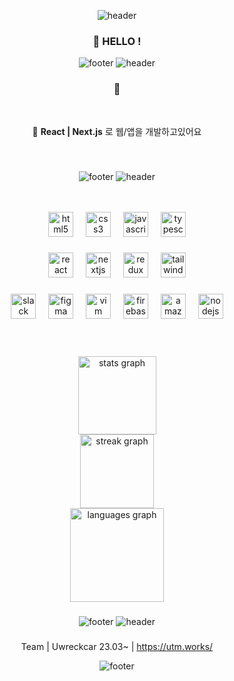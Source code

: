 

<div align="center">
  
![header](https://capsule-render.vercel.app/api?text=%20%20&fontSize=50&type=waving&color=gradient&height=65&section=header&animation=twinkling)
###  🌵 HELLO !
![footer](https://capsule-render.vercel.app/api?text=%20%&fontSize=67&type=waving&color=gradient&height=65&section=footer&animation=twinkling)
![header](https://capsule-render.vercel.app/api?text=%20%20&fontSize=50&type=waving&color=gradient&height=65&section=header&animation=twinkling)

###

<!--   <div align=left>  -->
  
### 👋 <br>
  <br>
  
  🚀 **React | Next.js** 로 웹/앱을 개발하고있어요 
  

    
    
    
  
<!--   </div> -->

  ###
  
  <br />
  
![footer](https://capsule-render.vercel.app/api?text=%20%&fontSize=67&type=waving&color=gradient&height=65&section=footer&animation=twinkling)
![header](https://capsule-render.vercel.app/api?text=%20%20&fontSize=50&type=waving&color=gradient&height=65&section=header&animation=twinkling)
   
    
  <br />
  <br/>
  
 
    
<div align="center">
  <img src="https://cdn.jsdelivr.net/gh/devicons/devicon/icons/html5/html5-original.svg" height="40" alt="html5 logo"  />
  <img width="12" />
  <img src="https://cdn.jsdelivr.net/gh/devicons/devicon/icons/css3/css3-original.svg" height="40" alt="css3 logo"  />
  <img width="12" />
  <img src="https://cdn.jsdelivr.net/gh/devicons/devicon/icons/javascript/javascript-original.svg" height="40" alt="javascript logo"  />
  <img width="12" />
  <img src="https://cdn.jsdelivr.net/gh/devicons/devicon/icons/typescript/typescript-original.svg" height="40" alt="typescript logo"  />
</div>

###

<div align="center">
  <img src="https://cdn.jsdelivr.net/gh/devicons/devicon/icons/react/react-original-wordmark.svg" height="40" alt="react logo"  />
  <img width="12" />
  <img src="https://skillicons.dev/icons?i=nextjs" height="40" alt="nextjs logo"  />
  <img width="12" />
  <img src="https://cdn.jsdelivr.net/gh/devicons/devicon/icons/redux/redux-original.svg" height="40" alt="redux logo"  />
  <img width="12" />
  <img src="https://cdn.jsdelivr.net/gh/devicons/devicon/icons/tailwindcss/tailwindcss-plain.svg" height="40" alt="tailwindcss logo"  />
</div>

###

<div align="center">
  <img src="https://cdn.jsdelivr.net/gh/devicons/devicon/icons/slack/slack-original.svg" height="40" alt="slack logo"  />
  <img width="12" />
  <img src="https://cdn.jsdelivr.net/gh/devicons/devicon/icons/figma/figma-original.svg" height="40" alt="figma logo"  />
  <img width="12" />
  <img src="https://cdn.jsdelivr.net/gh/devicons/devicon/icons/vim/vim-original.svg" height="40" alt="vim logo"  />
  <img width="12" />
  <img src="https://cdn.jsdelivr.net/gh/devicons/devicon/icons/firebase/firebase-plain.svg" height="40" alt="firebase logo"  />
  <img width="12" />
  <img src="https://cdn.jsdelivr.net/gh/devicons/devicon/icons/amazonwebservices/amazonwebservices-original.svg" height="40" alt="amazonwebservices logo"  />
  <img width="12" />
  <img src="https://cdn.jsdelivr.net/gh/devicons/devicon/icons/nodejs/nodejs-original.svg" height="40" alt="nodejs logo"  />
</div>

 
###

  <br>
  <br>
  


  
<div align="center">
  <img src="https://github-readme-stats.vercel.app/api?username=Goldenprevue&hide_title=false&hide_rank=false&show_icons=true&include_all_commits=true&count_private=false&disable_animations=false&theme=city_lights&locale=en&hide_border=true&order=1&custom_title=Goldenprevue" height="125" alt="stats graph" />  <br>
  <img src="https://streak-stats.demolab.com?user=Goldenprevue&locale=en&mode=weekly&theme=city_lights&hide_border=true&border_radius=4&order=3" height="118" alt="streak graph" /> <br>
  <img src="https://github-readme-stats.vercel.app/api/top-langs?username=Goldenprevue&locale=en&hide_title=true&layout=compact&card_width=320&langs_count=8&theme=city_lights&hide_border=true&order=2" height="150" alt="languages graph"  />
</div>

###
  
  ![footer](https://capsule-render.vercel.app/api?text=%20%&fontSize=67&type=waving&color=gradient&height=65&section=footer&animation=twinkling)
![header](https://capsule-render.vercel.app/api?text=%20%20&fontSize=50&type=waving&color=gradient&height=65&section=header&animation=twinkling)
  
  ###
  
  Team | Uwreckcar 23.03~ | https://utm.works/
  
  ![footer](https://capsule-render.vercel.app/api?text=%20%&fontSize=67&type=waving&color=gradient&height=65&section=footer&animation=twinkling)
